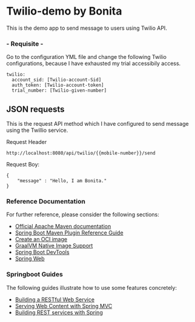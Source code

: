 # Twilio-demo by Bonita

This is the demo app to send message to users using Twilio API.

### - Requisite -

Go to the configuration YML file and change the following Twilio configurations, because I have exhausted my trial accessibily access.

```
twilio:
  account_sid: [Twilio-account-Sid]
  auth_token: [Twilio-account-token]
  trial_number: [Twilio-given-number]
```

## JSON requests

This is the request API method which I have configured to send message using the Twillio service.

Request Header
```
http://localhost:8080/api/twilio/{{mobile-number}}/send
```

Request Boy:
```
{
    "message" : "Hello, I am Bonita."
}
```

### Reference Documentation

For further reference, please consider the following sections:

* [Official Apache Maven documentation](https://maven.apache.org/guides/index.html)
* [Spring Boot Maven Plugin Reference Guide](https://docs.spring.io/spring-boot/docs/3.0.0/maven-plugin/reference/html/)
* [Create an OCI image](https://docs.spring.io/spring-boot/docs/3.0.0/maven-plugin/reference/html/#build-image)
* [GraalVM Native Image Support](https://docs.spring.io/spring-boot/docs/3.0.0/reference/html/native-image.html#native-image)
* [Spring Boot DevTools](https://docs.spring.io/spring-boot/docs/3.0.0/reference/htmlsingle/#using.devtools)
* [Spring Web](https://docs.spring.io/spring-boot/docs/3.0.0/reference/htmlsingle/#web)

### Springboot Guides

The following guides illustrate how to use some features concretely:

* [Building a RESTful Web Service](https://spring.io/guides/gs/rest-service/)
* [Serving Web Content with Spring MVC](https://spring.io/guides/gs/serving-web-content/)
* [Building REST services with Spring](https://spring.io/guides/tutorials/rest/)

